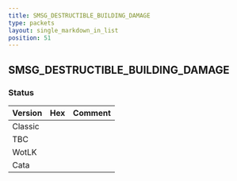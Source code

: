 ```yaml
---
title: SMSG_DESTRUCTIBLE_BUILDING_DAMAGE
type: packets
layout: single_markdown_in_list
position: 51
---
```


## SMSG_DESTRUCTIBLE_BUILDING_DAMAGE

### Status

Version | Hex | Comment
---------- | ---------- | ---------- 
Classic |  |  
TBC |  |  
WotLK |  |  
Cata |  |  
